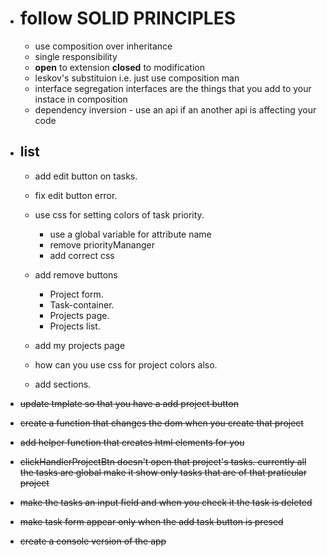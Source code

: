 - # follow **SOLID PRINCIPLES**

  - use composition over inheritance
  - single responsibility
  - **open** to extension **closed** to modification
  - leskov's substituion i.e. just use composition man
  - interface segregation interfaces are the things that you add to your instace in composition
  - dependency inversion - use an api if an another api is affecting your code

- ## list

  - add edit button on tasks.
  - fix edit button error.
  - use css for setting colors of task priority.

    - use a global variable for attribute name
    - remove priorityMananger
    - add correct css

  - add remove buttons

    - Project form. <!-- cancel mid form completion. -->
    - Task-container.
    - Projects page.
    - Projects list.

  - add my projects page
  - how can you use css for project colors also. <!-- production. -->
  - add sections. <!-- this is an after thought, I may add it on revisiting this project on a later date. -->

- ~~update tmplate so that you have a add project button~~
- ~~create a function that changes the dom when you create that project~~
- ~~add helper function that creates html elements for you~~
- ~~clickHandlerProjectBtn doesn't open that project's tasks. currently all the tasks are global make it show only tasks that are of that praticular project~~
- ~~make the tasks an input field and when you check it the task is deleted~~
- ~~make task form appear only when the add task button is presed~~
- ~~create a console version of the app~~
